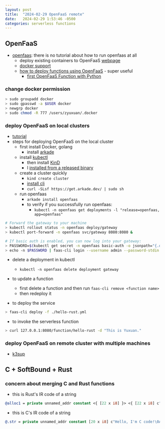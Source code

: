 ```yaml
---
layout: post
title:  "2024-02-29 OpenFaaS remote"
date:   2024-02-29 1:53:46 -0500
categories: serverless functions
---
```


## OpenFaaS
- [openfaas](https://github.com/openfaas): there is no tutorial about how to run openfaas at all
	+ deploy existing containers to OpenFaaS [webpage](https://www.openfaas.com/blog/porting-existing-containers-to-openfaas/)
	+ [docker support](https://docs.openfaas.com/languages/dockerfile/)
  + [how to deploy functions using OpenFaaS](https://gcore.com/learning/create-serverless-functions-with-openfaas/) - super useful
	+ [first OpenFaaS Function with Python](https://docs.openfaas.com/tutorials/first-python-function/)

### change docker permission

```bash
> sudo groupadd docker 
> sudo gpasswd -a $USER docker
> newgrp docker 
> sudo chmod -R 777 /users/zyuxuan/.docker
```
	
### deploy OpenFaaS on local clusters
- [tutorial](https://docs.openfaas.com/deployment/kubernetes/)
- steps for deploying OpenFaaS on the local cluster
  + first install Docker, golang
	+ install [arkade](https://github.com/alexellis/arkade)
  + install [kubectl](https://kubernetes.io/docs/tasks/tools/install-kubectl-linux/)
	+ then install [KinD](https://kind.sigs.k8s.io/) 
    * I [installed from a released binary](https://kind.sigs.k8s.io/docs/user/quick-start/#installing-from-release-binaries)
  + create a cluster quickly
    * `kind create cluster`	
	+ [install cli](https://docs.openfaas.com/cli/install/)
    * `curl -SLsf https://get.arkade.dev/ | sudo sh`
  + run openfaas
    * `arkade install openfaas`
    * to verify if you successfully run openfaas: 
      - `kubectl -n openfaas get deployments -l "release=openfaas, app=openfaas"`

```bash
# Forward the gateway to your machine
> kubectl rollout status -n openfaas deploy/gateway
> kubectl port-forward -n openfaas svc/gateway 8080:8080 &

# If basic auth is enabled, you can now log into your gateway:
> PASSWORD=$(kubectl get secret -n openfaas basic-auth -o jsonpath="{.data.basic-auth-password}" | base64 --decode; echo)
> echo -n $PASSWORD | faas-cli login --username admin --password-stdin
```

- delete a deployment in kubectl
  + `kubectl -n openfaas delete deployment gateway`

- to update a function
	+ first delete a function and then run `faas-cli remove <function name>`
  + then redeploy it

- to deploy the service

```bash
> faas-cli deploy -f ./hello-rust.yml
```

- to invoke the serverless function

```bash
> curl 127.0.0.1:8080/function/hello-rust -d "This is Yuxuan."
```

### deploy OpenFaaS on remote cluster with multiple machines
- [k3sup](https://github.com/alexellis/k3sup)

## C + SoftBound + Rust

### concern about merging C and Rust functions

- this is Rust's IR code of a string 

```llvm
@alloc1 = private unnamed_addr constant <{ [22 x i8] }> <{ [22 x i8] c"Hello, I'm rust code!\0A" }>, align 1
```

- this is C's IR code of a string

```llvm
@.str = private unnamed_addr constant [20 x i8] c"Hello, I'm C code!\0A\00", align 1
```
